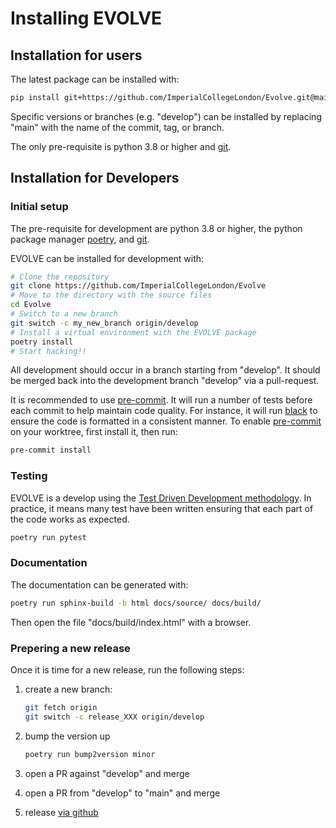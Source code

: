 # Installing EVOLVE

## Installation for users

The latest package can be installed with:

```bash
pip install git+https://github.com/ImperialCollegeLondon/Evolve.git@main
```

Specific versions or branches (e.g. "develop") can be installed by replacing "main" with
the name of the commit, tag, or branch.

The only pre-requisite is python 3.8 or higher and [git](https://git-scm.com/).

## Installation for Developers

### Initial setup

The pre-requisite for development are python 3.8 or higher, the python package manager
[poetry](https://python-poetry.org/), and [git](https://git-scm.com/).

EVOLVE can be installed for development with:

```bash
# Clone the repository
git clone https://github.com/ImperialCollegeLondon/Evolve
# Move to the directory with the source files
cd Evolve
# Switch to a new branch
git switch -c my_new_branch origin/develop
# Install a virtual environment with the EVOLVE package
poetry install
# Start hacking!!
```

All development should occur in a branch starting from "develop". It should be merged
back into the development branch "develop" via a pull-request.

It is recommended to use [pre-commit](https://pre-commit.com/). It will run a number of
tests before each commit to help maintain code quality. For instance, it will run
[black](https://github.com/psf/black) to ensure the code is formatted in a consistent
manner. To enable [pre-commit](https://pre-commit.com/) on your worktree, first install
it, then run:

```bash
pre-commit install
```

### Testing

EVOLVE is a develop using the [Test Driven Development
methodology](https://en.wikipedia.org/wiki/Test-driven_development). In practice, it
means many test have been written ensuring that each part of the code works as expected.

```bash
poetry run pytest
```

### Documentation

The documentation can be generated with:

```bash
poetry run sphinx-build -b html docs/source/ docs/build/
```

Then open the file "docs/build/index.html" with a browser.

### Prepering a new release

Once it is time for a new release, run the following steps:

1. create a new branch:
   
   ```bash
   git fetch origin
   git switch -c release_XXX origin/develop
   ```

1. bump the version up 

   ```bash
   poetry run bump2version minor
   ```

1. open a PR against "develop" and merge
1. open a PR from "develop" to "main" and merge
1. release [via github](https://docs.github.com/en/github/administering-a-repository/managing-releases-in-a-repository)

